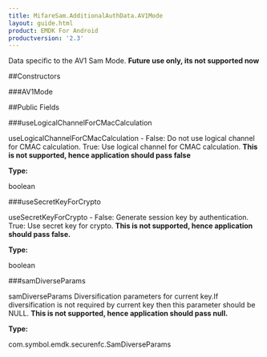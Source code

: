 ```yaml
---
title: MifareSam.AdditionalAuthData.AV1Mode
layout: guide.html
product: EMDK For Android
productversion: '2.3'
---
```


Data specific to the AV1 Sam Mode. **Future use only, its not
 supported now**

##Constructors

###AV1Mode



##Public Fields

###useLogicalChannelForCMacCalculation

useLogicalChannelForCMacCalculation - False: Do not use logical
 channel for CMAC calculation. True: Use logical channel for CMAC
 calculation. **This is not supported, hence application should
 pass false**

**Type:**

boolean

###useSecretKeyForCrypto

useSecretKeyForCrypto - False: Generate session key by
 authentication. True: Use secret key for crypto. **This is not
 supported, hence application should pass false.**

**Type:**

boolean

###samDiverseParams

samDiverseParams Diversification parameters for current key.If
 diversification is not required by current key then this
 parameter should be NULL. **This is not supported, hence
 application should pass null.**

**Type:**

com.symbol.emdk.securenfc.SamDiverseParams














